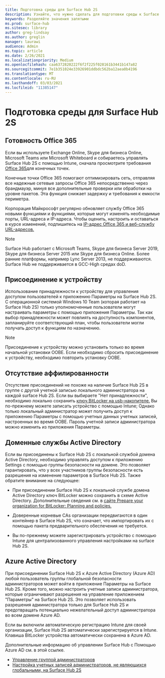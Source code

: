 ```yaml
---
title: Подготовка среды для Surface Hub 2S
description: Узнайте, что нужно сделать для подготовки среды к Surface Hub 2S.
keywords: Разделяйте значения запятыми
ms.prod: surface-hub
ms.sitesec: library
author: greg-lindsay
ms.author: greglin
manager: laurawi
audience: Admin
ms.topic: article
ms.date: 2/26/2021
ms.localizationpriority: Medium
ms.openlocfilehash: caa6372820222f6f2f225f028161b3441b147a82
ms.sourcegitcommit: 7e1b351024e33926901ddbdc562ba12aea0b4196
ms.translationtype: MT
ms.contentlocale: ru-RU
ms.lasthandoff: 03/03/2021
ms.locfileid: "11385147"
---
```

# <a name="prepare-your-environment-for-surface-hub-2s"></a>Подготовка среды для Surface Hub 2S

## <a name="office-365-readiness"></a>Готовность Office 365

Если вы используете Exchange Online, Skype для бизнеса Online, Microsoft Teams или Microsoft Whiteboard и собираетесь управлять Surface Hub 2S с помощью Intune, сначала просмотрите требования [Office 365](https://docs.microsoft.com/office365/enterprise/office-365-endpoints)для конечных точек.

Конечные точки Office 365 помогают оптимизировать сеть, отправляя все надежные сетевые запросы Office 365 непосредственно через брандмауэр, минуя все дополнительные проверки или обработки на уровне пакетов. Эта функция снижает задержку и требования к емкости периметра.

Корпорация Майкрософт регулярно обновляет службу Office 365 новыми функциями и функциями, которые могут изменять необходимые порты, URL-адреса и IP-адреса. Чтобы оценить, настроить и оставаться в курсе изменений, подпишитесь на [IP-адрес Office 365 и веб-службу URL-адресов.](https://docs.microsoft.com/office365/enterprise/office-365-ip-web-service)

> [!NOTE]
> Surface Hub работает с Microsoft Teams, Skype для бизнеса Server 2019, Skype для бизнеса Server 2015 или Skype для бизнеса Online.
Более ранние платформы, например Lync Server 2013, не поддерживаются. Surface Hub не поддерживается в GCC-High средах doD.


## <a name="device-affiliation"></a>Присоединение к устройству

Использование принадлежности к устройству для управления доступом пользователей к приложению Параметры на Surface Hub 2S.
С операционной системой Windows 10 Team (которая работает на Surface Hub 2S) только уполномоченные пользователи могут настраивать параметры с помощью приложения Параметры. Так как выбор принадлежности может повлиять на доступность компонентов, запланируйте соответствующий план, чтобы пользователи могли получать доступ к функциям по назначению.

> [!NOTE]
> Присоединение к устройству можно установить только во время начальной установки OOBE. Если необходимо сбросить присоединение к устройству, необходимо повторить установку OOBE.

## <a name="no-affiliation"></a>Отсутствие аффилированности

Отсутствие присоединений не похоже на наличие Surface Hub 2S в группе с другой учетной записью локального администратора на каждой surface Hub 2S. Если вы выбираете "Нет принадлежности", необходимо локально сохранить [ключ BitLocker на usb-накопителе.](https://docs.microsoft.com/windows/security/information-protection/bitlocker/bitlocker-key-management-faq) Вы по-прежнему можете записать устройство с помощью Intune; Однако только локальный администратор может получить доступ к приложению Параметры с помощью учетных данных учетных записей, настроенных во время OOBE. Пароль учетной записи администратора можно изменить из приложения Параметры.

## <a name="active-directory-domain-services"></a>Доменные службы Active Directory

Если вы присоединены к Surface Hub 2S с локальной службой домена Active Directory, необходимо управлять доступом к приложению Settings с помощью группы безопасности на домене. Это позволяет гарантировать, что у всех участников группы безопасности есть разрешения на изменение параметров в Surface Hub 2S. Также обратите внимание на следующее:

- При присоединении Surface Hub 2S к локальной службе домена Active Directory ключ BitLocker можно сохранить в схеме Active Directory. Дополнительные сведения см. в [сайте Prepare your organization for BitLocker: Planning and policies.](https://docs.microsoft.com/windows/security/information-protection/bitlocker/prepare-your-organization-for-bitlocker-planning-and-policies)

- Доверенные корневые CAs организации передвигаются в один контейнер в Surface Hub 2S, что означает, что импортировать их с помощью пакета предварительного обеспечения не требуется.

- Вы по-прежнему можете зарегистрировать устройство с помощью Intune для централизованного управления настройками на surface Hub 2S.

## <a name="azure-active-directory"></a>Azure Active Directory

При присоединении Surface Hub 2S к Azure Active Directory (Azure AD) любой пользователь группы глобальной безопасности администраторов может войти в приложение Параметры на Surface Hub 2S. Кроме того, можно настроить учетные записи администратора, которые ограничивают разрешения на управление приложением "Параметры" на Surface Hub 2S. Это позволяет использовать разрешения администратора только для Surface Hub 2S и предотвращать потенциально нежелательный доступ администратора во всем домене Azure AD. 

Если вы включили автоматическую регистрацию Intune для своей организации, Surface Hub 2S автоматически зарегистрируется в Intune. Клавиша BitLocker устройства автоматически сохранена в Azure AD. 

Дополнительные информацию об управлении Surface Hub с Помощью Azure AD см. в этой ссылке. 

 - [Управление группой администраторов](admin-group-management-for-surface-hub.md)
 - [Настройка учетных записей администраторов, не являющихся глобальными, на Surface Hub 2S](surface-hub-2s-nonglobal-admin.md)

